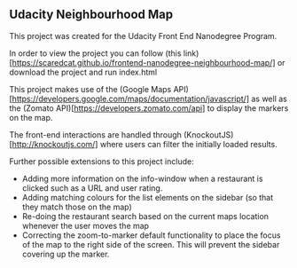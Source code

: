 ## Udacity Neighbourhood Map

This project was created for the Udacity Front End Nanodegree Program.

In order to view the project you can follow (this link)[https://scaredcat.github.io/frontend-nanodegree-neighbourhood-map/] or download the project and run index.html

This project makes use of the (Google Maps API)[https://developers.google.com/maps/documentation/javascript/] as well as the (Zomato API)[https://developers.zomato.com/api] to display the markers on the map.

The front-end interactions are handled through (KnockoutJS)[http://knockoutjs.com/] where users can filter the initially loaded results.

Further possible extensions to this project include:
* Adding more information on the info-window when a restaurant is clicked such as a URL and user rating.
* Adding matching colours for the list elements on the sidebar (so that they match those on the map)
* Re-doing the restaurant search based on the current maps location whenever the user moves the map
* Correcting the zoom-to-marker default functionality to place the focus of the map to the right side of the screen. This will prevent the sidebar covering up the marker.
